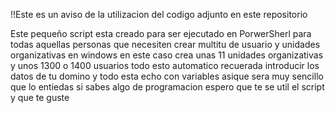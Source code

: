 !!Este es un aviso de la utilizacion del codigo adjunto en este repositorio

Este pequeño script esta creado para ser ejecutado en PorwerSherl para todas aquellas personas que necesiten crear multitu de usuario y unidades organizativas
en windows en este caso crea unas 11 unidades organizativas y unos 1300 o 1400 usuarios todo esto automatico recuerada introducir los datos de tu domino y 
todo esta echo con variables asique sera muy sencillo que lo entiedas si sabes algo de programacion espero que te se util el script y que te guste
